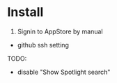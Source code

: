 # Install

1. Signin to AppStore by manual

- github ssh setting

TODO:
- disable "Show Spotlight search"
